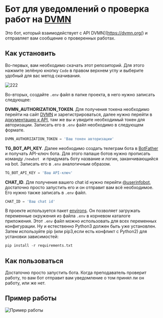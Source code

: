 # Бот для уведомлений о проверка работ на [DVMN](https://dvmn.org/)
 Это бот, который взаимодействует с API DVMN](https://dvmn.org/) и отправляет вам сообщение о проверенных работах.
 
 ## Как установить 
 Во-первых, вам необходимо скачать этот репозиторий. Для этого нажмите зелёную кнопку ```Code``` в правом верхнем углу и выберите удобный для вас метод скачивания.
 
 
![222](https://user-images.githubusercontent.com/83189636/203256004-5cc0e83e-36e8-4e0d-b6e7-86a8b81aef39.gif)

Во-вторых, создайте ```.env``` файл в папке проекта, в него нужно записать следующее:

**DVMN_AUTHORIZATION_TOKEN**. Для получения токена необходимо перейти на сайт [DVMN](https://dvmn.org/) и зарегистрироваться, далее нужно перейти в [документацию к API](https://dvmn.org/api/docs/), там же вы и увидите необходимый токен для авторизации. Записать его в ```.env``` файл необходимо в следующем формате.
```python
DVMN_AUTHORIZATION_TOKEN = 'Ваш токен авторизации'
```

**TG_BOT_API_KEY**. Далее необходимо создать телеграм бота в [BotFather](https://telegram.me/BotFather) и получать API-ключ бота. Для этого папаше ботов нужно прописать команду ```/newbot ``` и придумать боту название и логин, заканчивающийся на bot. Записать его в ```.env``` аналогичным образом.
```python
TG_BOT_API_KEY = 'Ваш API-ключ'
```

**CHAT_ID**. Для получения вашего chat id нужно перейти [@userinfobot](https://telegram.me/userinfobot), достаточно просто запустить его и он отправит вам всё необходимое. Его нужно также записать в ```.env``` файл.
```python
CHAT_ID = 'Ваш chat id'
```
В проекте используется пакет [environs](https://pypi.org/project/environs/). Он позволяет загружать переменные окружения из файла ```.env``` в корневом каталоге приложения.
Этот ```.env``` файл можно использовать для всех переменных конфигурации.
Ну и естественно Python3 должен быть уже установлен. Затем используйте pip (или pip3,если есть конфликт с Python2) для установки зависимостей:
```python
pip install -r requirements.txt
```

## Как пользоваться 
Достаточно просто запустить бота. Когда преподаватель проверит работу, то вам бот отправит вам уведомление о том принял ли он работу, или же нет.

## Пример работы
                                      
![Пример работы](https://user-images.githubusercontent.com/83189636/203260311-34270671-3676-4a0e-8b26-ffec401cd819.gif)
